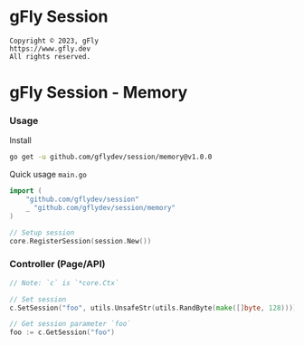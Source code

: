 # gFly Session

    Copyright © 2023, gFly
    https://www.gfly.dev
    All rights reserved.

# gFly Session - Memory

### Usage

Install
```bash
go get -u github.com/gflydev/session/memory@v1.0.0
```


Quick usage `main.go`
```go
import (
    "github.com/gflydev/session"
    _ "github.com/gflydev/session/memory"	
)

// Setup session
core.RegisterSession(session.New())
```

### Controller (Page/API)
```go
// Note: `c` is `*core.Ctx`

// Set session
c.SetSession("foo", utils.UnsafeStr(utils.RandByte(make([]byte, 128))))

// Get session parameter `foo`
foo := c.GetSession("foo")
```
